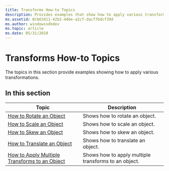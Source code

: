 ```yaml
---
title: Transforms How-to Topics
description: Provides examples that show how to apply various transforms to objects.
ms.assetid: 0cb63411-42b2-44be-a2cf-dacf7bdcf39d
ms.author: windowssdkdev
ms.topic: article
ms.date: 05/31/2018
---
```


# Transforms How-to Topics

The topics in this section provide examples showing how to apply various transformations.

## In this section



| Topic                                                                                            | Description                                                     |
|--------------------------------------------------------------------------------------------------|-----------------------------------------------------------------|
| [How to Rotate an Object](how-to-rotate.md)<br/>                                          | Shows how to rotate an object.<br/>                       |
| [How to Scale an Object](how-to-scale.md)<br/>                                            | Shows how to scale an object.<br/>                        |
| [How to Skew an Object](how-to-skew.md)<br/>                                              | Shows how to skew an object.<br/>                         |
| [How to Translate an Object](how-to-translate.md)<br/>                                    | Shows how to translate an object.<br/>                    |
| [How to Apply Multiple Transforms to an Object](how-to-apply-multiple-transforms.md)<br/> | Shows how to apply multiple transforms to an object.<br/> |



 

 

 





